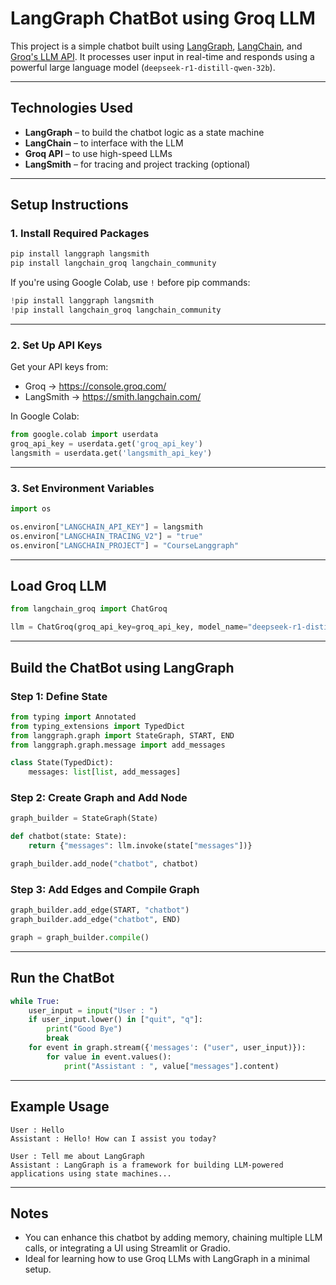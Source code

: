 #  LangGraph ChatBot using Groq LLM

This project is a simple chatbot built using [LangGraph](https://github.com/langchain-ai/langgraph), [LangChain](https://www.langchain.com/), and [Groq's LLM API](https://console.groq.com/). It processes user input in real-time and responds using a powerful large language model (`deepseek-r1-distill-qwen-32b`).

---

## Technologies Used

- **LangGraph** – to build the chatbot logic as a state machine
- **LangChain** – to interface with the LLM
- **Groq API** – to use high-speed LLMs
- **LangSmith** – for tracing and project tracking (optional)

---

##  Setup Instructions

### 1. Install Required Packages

```bash
pip install langgraph langsmith
pip install langchain_groq langchain_community
```

If you're using Google Colab, use `!` before pip commands:

```python
!pip install langgraph langsmith
!pip install langchain_groq langchain_community
```

---

### 2. Set Up API Keys

Get your API keys from:

- Groq → https://console.groq.com/
- LangSmith → https://smith.langchain.com/

In Google Colab:

```python
from google.colab import userdata
groq_api_key = userdata.get('groq_api_key')
langsmith = userdata.get('langsmith_api_key')
```

---

### 3. Set Environment Variables

```python
import os

os.environ["LANGCHAIN_API_KEY"] = langsmith
os.environ["LANGCHAIN_TRACING_V2"] = "true"
os.environ["LANGCHAIN_PROJECT"] = "CourseLanggraph"
```

---

##  Load Groq LLM

```python
from langchain_groq import ChatGroq

llm = ChatGroq(groq_api_key=groq_api_key, model_name="deepseek-r1-distill-qwen-32b")
```

---

##  Build the ChatBot using LangGraph

### Step 1: Define State

```python
from typing import Annotated
from typing_extensions import TypedDict
from langgraph.graph import StateGraph, START, END
from langgraph.graph.message import add_messages

class State(TypedDict):
    messages: list[list, add_messages]
```

### Step 2: Create Graph and Add Node

```python
graph_builder = StateGraph(State)

def chatbot(state: State):
    return {"messages": llm.invoke(state["messages"])}

graph_builder.add_node("chatbot", chatbot)
```

### Step 3: Add Edges and Compile Graph

```python
graph_builder.add_edge(START, "chatbot")
graph_builder.add_edge("chatbot", END)

graph = graph_builder.compile()
```

---

##  Run the ChatBot

```python
while True:
    user_input = input("User : ")
    if user_input.lower() in ["quit", "q"]:
        print("Good Bye")
        break
    for event in graph.stream({'messages': ("user", user_input)}):
        for value in event.values():
            print("Assistant : ", value["messages"].content)
```

---

##  Example Usage

```
User : Hello
Assistant : Hello! How can I assist you today?

User : Tell me about LangGraph
Assistant : LangGraph is a framework for building LLM-powered applications using state machines...
```

---

##  Notes

- You can enhance this chatbot by adding memory, chaining multiple LLM calls, or integrating a UI using Streamlit or Gradio.
- Ideal for learning how to use Groq LLMs with LangGraph in a minimal setup.
